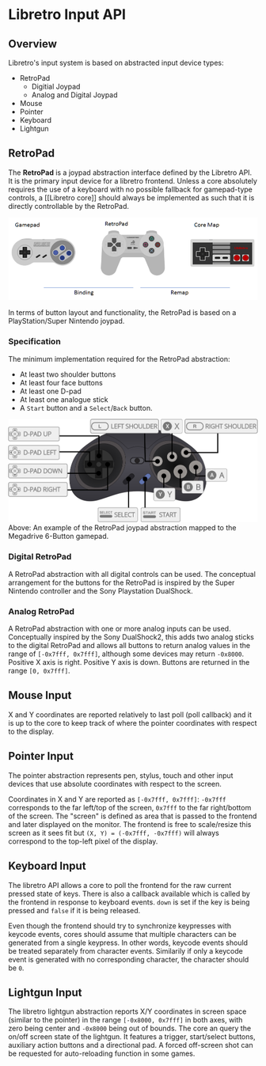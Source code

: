 # Libretro Input API

## Overview

Libretro's input system is based on abstracted input device types:

 * RetroPad
    - Digitial Joypad
    - Analog and Digital Joypad
 * Mouse
 * Pointer
 * Keyboard
 * Lightgun

## RetroPad
The **RetroPad** is a joypad abstraction interface defined by the Libretro API. It is the primary input device for a libretro frontend. Unless a core absolutely requires the use of a keyboard with no possible fallback for gamepad-type controls, a [[Libretro core]] should always be implemented as such that it is directly controllable by the RetroPad.

![RetroPad Conceptual Diagram](../image/guides/retropad-conceptual-diagram.png)

In terms of button layout and functionality, the RetroPad is based on a PlayStation/Super Nintendo joypad.

### Specification
The minimum implementation required for the RetroPad abstraction:

* At least two shoulder buttons
* At least four face buttons
* At least one D-pad
* At least one analogue stick
* A `Start` button and a `Select`/`Back` button.


![Mega Drive 6-Button Gamepad](../image/controller/md6.png)
Above: An example of the RetroPad joypad abstraction mapped to the Megadrive 6-Button gamepad.

### Digital RetroPad
A RetroPad abstraction with all digital controls can be used. The conceptual arrangement for the buttons for the RetroPad is inspired by the Super Nintendo controller and the Sony Playstation DualShock.

### Analog RetroPad
A RetroPad abstraction with one or more analog inputs can be used. Conceptually inspired by the Sony DualShock2, this adds two analog sticks to the digital RetroPad and allows all buttons to return analog values in the range of `[-0x7fff, 0x7fff]`, although some devices may return `-0x8000`. Positive X axis is right. Positive Y axis is down. Buttons are returned in the range `[0, 0x7fff]`.

## Mouse Input
X and Y coordinates are reported relatively to last poll (poll callback) and it is up to the core to keep track of where the pointer coordinates with respect to the display.

## Pointer Input
The pointer abstraction represents pen, stylus, touch and other input devices that use absolute coordinates with respect to the screen.

Coordinates in X and Y are reported as `[-0x7fff, 0x7fff]`: `-0x7fff` corresponds to the far left/top of the screen, `0x7fff` to the far right/bottom of the screen. The "screen" is defined as area that is passed to the frontend and later displayed on the monitor. The frontend is free to scale/resize this screen as it sees fit but `(X, Y) = (-0x7fff, -0x7fff)` will always correspond to the top-left pixel of the display.

## Keyboard Input
The libretro API allows a core to poll the frontend for the raw current pressed state of keys. There is also a callback available which is called by the frontend in response to keyboard events. `down` is set if the key is being pressed and `false` if it is being released.

Even though the frontend should try to synchronize keypresses with keycode events, cores should assume that multiple characters can be generated from a single keypress. In other words, keycode events should be treated separately from character events. Similarily if only a keycode event is generated with no corresponding character, the character should be `0`.

## Lightgun Input
The libretro lightgun abstraction reports X/Y coordinates in screen space (similar to the pointer) in the range `[-0x8000, 0x7fff]` in both axes, with zero being center and `-0x8000` being out of bounds. The core an query the on/off screen state of the lightgun. It features a trigger, start/select buttons, auxiliary action buttons and a directional pad. A forced off-screen shot can be requested for
 auto-reloading function in some games.
